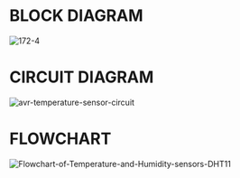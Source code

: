 # **BLOCK DIAGRAM**
![172-4](https://user-images.githubusercontent.com/94214304/143834187-f1307930-f847-42ac-a77f-e4a1b89980c1.jpg)
# **CIRCUIT DIAGRAM**
![avr-temperature-sensor-circuit](https://user-images.githubusercontent.com/94214304/143832578-9a7b2eda-b76a-4713-af04-c1ac298a800b.png)
# **FLOWCHART**
![Flowchart-of-Temperature-and-Humidity-sensors-DHT11](https://user-images.githubusercontent.com/94214304/143832320-8cb84686-c097-4389-b3f0-27af443813b3.png)
